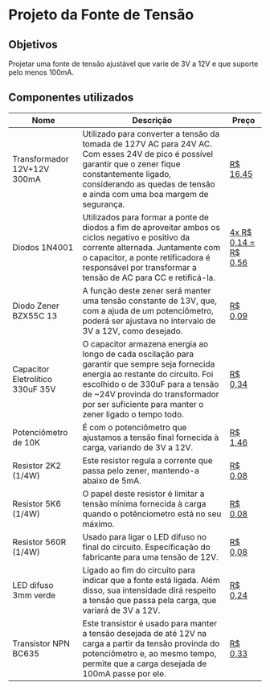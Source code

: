# Projeto da Fonte de Tensão
## Objetivos

Projetar uma fonte de tensão ajustável que varie de 3V a 12V e que suporte pelo menos 100mA.

## Componentes utilizados

|Nome|Descrição|Preço|
|---|---|---|
|Transformador 12V+12V 300mA|Utilizado para converter a tensão da tomada de 127V AC para 24V AC. Com esses 24V de pico é possível garantir que o zener fique constantemente ligado, considerando as quedas de tensão e ainda com uma boa margem de segurança.|[R$ 16,45](https://www.baudaeletronica.com.br/transformador-trafo-12v-12v-300ma-110-220vac.html)|
|Diodos 1N4001|Utilizados para formar a ponte de diodos a fim de aproveitar ambos os ciclos negativo e positivo da corrente alternada. Juntamente com o capacitor, a ponte retificadora é responsável por transformar a tensão de AC para CC e retificá-la.|[4x R$ 0,14 = R$ 0,56](https://www.baudaeletronica.com.br/diodo-1n4001.html)| 
|Diodo Zener BZX55C 13|A função deste zener será manter uma tensão constante de 13V, que, com a ajuda de um potenciômetro, poderá ser ajustava no intervalo de 3V a 12V, como desejado.|[R$ 0,09](https://www.baudaeletronica.com.br/diodo-zener-bzx55c-13v-0-5w.html)|
|Capacitor Eletrolítico 330uF 35V|O capacitor armazena energia ao longo de cada oscilação para garantir que sempre seja fornecida energia ao restante do circuito. Foi escolhido o de 330uF para a tensão de ~24V provinda do transformador por ser suficiente para manter o zener ligado o tempo todo.|[R$ 0,34](https://www.baudaeletronica.com.br/capacitor-eletrolitico-330uf-35v.html)|
|Potenciômetro de 10K|É com o potenciômetro que ajustamos a tensão final fornecida à carga, variando de 3V a 12V.|[R$ 1,46](https://www.baudaeletronica.com.br/potenciometro-linear-de-10k-10000.html)|
|Resistor 2K2 (1/4W)|Este resistor regula a corrente que passa pelo zener, mantendo-a abaixo de 5mA.|[R$ 0,08](https://www.baudaeletronica.com.br/resistor-2k2-5-1-4w.html)|
|Resistor 5K6 (1/4W)|O papel deste resistor é limitar a tensão mínima fornecida à carga quando o potênciometro está no seu máximo.|[R$ 0,08](https://www.baudaeletronica.com.br/resistor-5k6-5-1-4w.html)|
|Resistor 560R (1/4W)|Usado para ligar o LED difuso no final do circuito. Especificação do fabricante para uma tensão de 12V.|[R$ 0,08](https://www.baudaeletronica.com.br/resistor-560r-5-1-4w.html)|
|LED difuso 3mm verde|Ligado ao fim do circuito para indicar que a fonte está ligada. Além disso, sua intensidade dirá respeito a tensão que passa pela carga, que variará de 3V a 12V.|[R$ 0,24](https://www.baudaeletronica.com.br/led-difuso-3mm-verde.html)|
|Transistor NPN BC635|Este transistor é usado para manter a tensão desejada de até 12V na carga a partir da tensão provinda do potenciômetro e, ao mesmo tempo, permite que a carga desejada de 100mA passe por ele.|[R$ 0,33](https://www.baudaeletronica.com.br/transistor-npn-bc635.html)|

